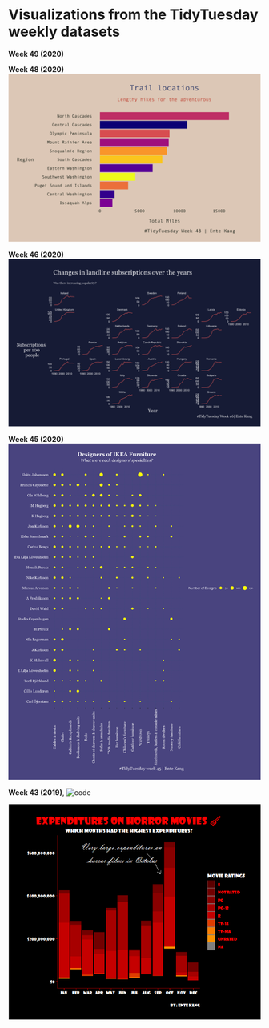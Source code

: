 # Visualizations from the TidyTuesday weekly datasets


**Week 49 (2020)**

**Week 48 (2020)**
![](https://github.com/entekang/TidyTuesday_visualization/blob/main/hiking.png)  

**Week 46 (2020)**
![](https://github.com/entekang/TidyTuesday_visualization/blob/main/landlines.png)
  
**Week 45 (2020)**
![](https://github.com/entekang/TidyTuesday_visualization/blob/main/Ikea.png)  

**Week 43 (2019)**, ![code](https://github.com/entekang/halloween_plots)

![](https://github.com/entekang/halloween_plots/blob/main/Halloween_horror_movies.png)
